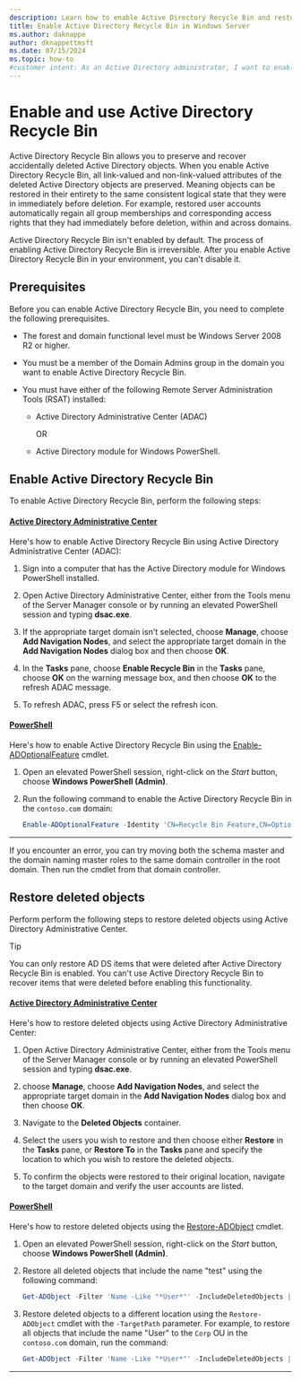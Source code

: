 ```yaml
---
description: Learn how to enable Active Directory Recycle Bin and restore deleted objects in Active Directory Domain Services on Windows Server.
title: Enable Active Directory Recycle Bin in Windows Server
ms.author: daknappe
author: dknappettmsft
ms.date: 07/15/2024
ms.topic: how-to
#customer intent: As an Active Directory administrator, I want to enable Active Directory Recycle Bin so that I can recover deleted objects in Active Directory Domain Services.
---
```


# Enable and use Active Directory Recycle Bin

Active Directory Recycle Bin allows you to preserve and recover accidentally deleted Active Directory objects. When you enable Active Directory Recycle Bin, all link-valued and non-link-valued attributes of the deleted Active Directory objects are preserved. Meaning objects can be restored in their entirety to the same consistent logical state that they were in immediately before deletion. For example, restored user accounts automatically regain all group memberships and corresponding access rights that they had immediately before deletion, within and across domains.

Active Directory Recycle Bin isn't enabled by default. The process of enabling Active Directory Recycle Bin is irreversible. After you enable Active Directory Recycle Bin in your environment, you can't disable it.

## Prerequisites

Before you can enable Active Directory Recycle Bin, you need to complete the following prerequisites.

- The forest and domain functional level must be Windows Server 2008 R2 or higher.

- You must be a member of the Domain Admins group in the domain you want to enable Active Directory Recycle Bin.

- You must have either of the following Remote Server Administration Tools (RSAT) installed:

  - Active Directory Administrative Center (ADAC)

    OR

  - Active Directory module for Windows PowerShell.

## Enable Active Directory Recycle Bin

To enable Active Directory Recycle Bin, perform the following steps:

#### [Active Directory Administrative Center](#tab/adac)

Here's how to enable Active Directory Recycle Bin using Active Directory Administrative Center (ADAC):

1. Sign into a computer that has the Active Directory module for Windows PowerShell installed.

1. Open Active Directory Administrative Center, either from the Tools menu of the Server Manager console or by running an elevated PowerShell session and typing **dsac.exe**.

1. If the appropriate target domain isn't selected, choose **Manage**, choose **Add Navigation Nodes**, and select the appropriate target domain in the **Add Navigation Nodes** dialog box and then choose **OK**.

1. In the **Tasks** pane, choose **Enable Recycle Bin** in the **Tasks** pane, choose **OK** on the warning message box, and then choose **OK** to the refresh ADAC message.

1. To refresh ADAC, press F5 or select the refresh icon.

#### [PowerShell](#tab/powershell)

Here's how to enable Active Directory Recycle Bin using the [Enable-ADOptionalFeature](/powershell/module/activedirectory/enable-adoptionalfeature) cmdlet.

1. Open an elevated PowerShell session, right-click on the _Start_ button, choose **Windows PowerShell (Admin)**.

1. Run the following command to enable the Active Directory Recycle Bin in the `contoso.com` domain:

   ```powershell
   Enable-ADOptionalFeature -Identity 'CN=Recycle Bin Feature,CN=Optional Features,CN=Directory Service,CN=Windows NT,CN=Services,CN=Configuration,DC=contoso,DC=com' -Scope ForestOrConfigurationSet -Target 'contoso.com'
   ```

---

If you encounter an error, you can try moving both the schema master and the domain naming master roles to the same domain controller in the root domain. Then run the cmdlet from that domain controller.

## Restore deleted objects

Perform perform the following steps to restore deleted objects using Active Directory Administrative Center.

> [!TIP]
> You can only restore AD DS items that were deleted after Active Directory Recycle Bin is enabled. You can't use Active Directory Recycle Bin to recover items that were deleted before enabling this functionality.

#### [Active Directory Administrative Center](#tab/adac)

Here's how to restore deleted objects using Active Directory Administrative Center:

1. Open Active Directory Administrative Center, either from the Tools menu of the Server Manager console or by running an elevated PowerShell session and typing **dsac.exe**.

1. choose **Manage**, choose **Add Navigation Nodes**, and select the appropriate target domain in the **Add Navigation Nodes** dialog box and then choose **OK**.

1. Navigate to the **Deleted Objects** container.

1. Select the users you wish to restore and then choose either **Restore** in the **Tasks** pane, or **Restore To** in the **Tasks** pane and specify the location to which you wish to restore the deleted objects.

1. To confirm the objects were restored to their original location, navigate to the target domain and verify the user accounts are listed.

#### [PowerShell](#tab/powershell)

Here's how to restore deleted objects using the [Restore-ADObject](/powershell/module/activedirectory/Restore-ADObject) cmdlet.

1. Open an elevated PowerShell session, right-click on the _Start_ button, choose **Windows PowerShell (Admin)**.

1. Restore all deleted objects that include the name "test" using the following command:

   ```powershell
   Get-ADObject -Filter 'Name -Like "*User*"' -IncludeDeletedObjects | Restore-ADObject
   ```

1. Restore deleted objects to a different location using the `Restore-ADObject` cmdlet with the `-TargetPath` parameter. For example, to restore all objects that include the name "User" to the `Corp` OU in the `contoso.com` domain, run the command:

   ```powershell
   Get-ADObject -Filter 'Name -Like "*User*"' -IncludeDeletedObjects | Restore-ADObject -TargetPath "OU=Corp,DC=contoso,DC=com"
   ```

---
